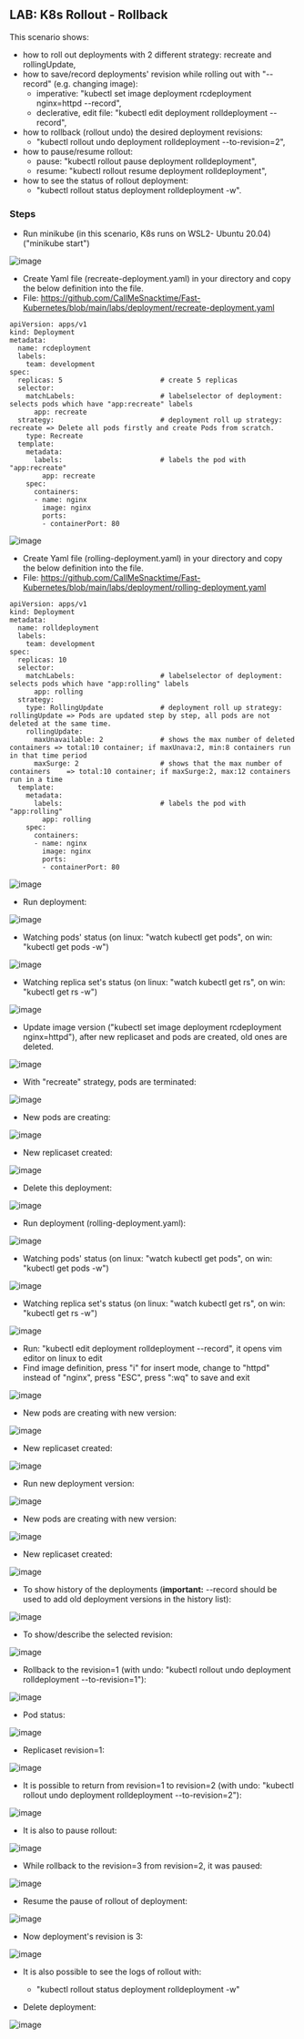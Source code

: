 ## LAB: K8s Rollout - Rollback 

This scenario shows:
- how to roll out deployments with 2 different strategy: recreate and rollingUpdate,
- how to save/record deployments' revision while rolling out with "--record" (e.g. changing image):
  - imperative:             "kubectl set image deployment rcdeployment nginx=httpd --record",
  - declerative, edit file: "kubectl edit deployment rolldeployment --record", 
- how to rollback (rollout undo) the desired deployment revisions: 
  - "kubectl rollout undo deployment rolldeployment --to-revision=2",
- how to pause/resume rollout:
  - pause:  "kubectl rollout pause deployment rolldeployment",
  - resume: "kubectl rollout resume deployment rolldeployment",
- how to see the status of rollout deployment:
  - "kubectl rollout status deployment rolldeployment -w". 

### Steps

- Run minikube  (in this scenario, K8s runs on WSL2- Ubuntu 20.04) ("minikube start")

![image](https://user-images.githubusercontent.com/10358317/153183333-371fe598-d5a4-4b86-9b5d-9e33f35063cc.png)
  
- Create Yaml file (recreate-deployment.yaml) in your directory and copy the below definition into the file.
- File: https://github.com/CallMeSnacktime/Fast-Kubernetes/blob/main/labs/deployment/recreate-deployment.yaml

```
apiVersion: apps/v1
kind: Deployment
metadata:
  name: rcdeployment
  labels:
    team: development
spec:
  replicas: 5                        # create 5 replicas
  selector:
    matchLabels:                     # labelselector of deployment: selects pods which have "app:recreate" labels
      app: recreate
  strategy:                          # deployment roll up strategy: recreate => Delete all pods firstly and create Pods from scratch.
    type: Recreate
  template:
    metadata:
      labels:                        # labels the pod with "app:recreate" 
        app: recreate
    spec:
      containers:
      - name: nginx
        image: nginx
        ports:
        - containerPort: 80
```

![image](https://user-images.githubusercontent.com/10358317/154661824-0e6db25e-cf67-4789-97be-acd8d90f7c07.png)


- Create Yaml file (rolling-deployment.yaml) in your directory and copy the below definition into the file.
- File: https://github.com/CallMeSnacktime/Fast-Kubernetes/blob/main/labs/deployment/rolling-deployment.yaml

```
apiVersion: apps/v1
kind: Deployment
metadata:
  name: rolldeployment
  labels:
    team: development
spec:
  replicas: 10                     
  selector:
    matchLabels:                     # labelselector of deployment: selects pods which have "app:rolling" labels
      app: rolling
  strategy:
    type: RollingUpdate              # deployment roll up strategy: rollingUpdate => Pods are updated step by step, all pods are not deleted at the same time.
    rollingUpdate:                   
      maxUnavailable: 2              # shows the max number of deleted containers => total:10 container; if maxUnava:2, min:8 containers run in that time period
      maxSurge: 2                    # shows that the max number of containers    => total:10 container; if maxSurge:2, max:12 containers run in a time
  template:
    metadata:
      labels:                        # labels the pod with "app:rolling"
        app: rolling
    spec:
      containers:
      - name: nginx
        image: nginx
        ports:
        - containerPort: 80
```

![image](https://user-images.githubusercontent.com/10358317/154661909-087ac83a-d5ee-4268-805c-c4a7179dfafd.png)

- Run deployment: 

![image](https://user-images.githubusercontent.com/10358317/153604472-8af9e7d9-7d22-47e2-b02d-2e6c36c86de5.png)

- Watching pods' status (on linux: "watch kubectl get pods", on win: "kubectl get pods -w")

![image](https://user-images.githubusercontent.com/10358317/153604648-9944dfd4-3148-4e8c-b52b-ef801a695ed2.png)

- Watching replica set's status (on linux: "watch kubectl get rs", on win: "kubectl get rs -w")

![image](https://user-images.githubusercontent.com/10358317/153604880-a0697649-967d-4255-bc4d-e72446568844.png)

- Update image version ("kubectl set image deployment rcdeployment nginx=httpd"), after new replicaset and pods are created, old ones are deleted. 

![image](https://user-images.githubusercontent.com/10358317/153605645-3bd72a89-9840-4d6b-9c6c-3b8c251cf2e9.png)

- With "recreate" strategy, pods are terminated:
 
![image](https://user-images.githubusercontent.com/10358317/153605318-8f71959d-3c44-4c72-bdd5-674aea6d1afc.png)

- New pods are creating:

![image](https://user-images.githubusercontent.com/10358317/153605365-bc6ffcbe-cadc-4760-b85a-a4844fa1ccb4.png)

- New replicaset created:

![image](https://user-images.githubusercontent.com/10358317/153605416-80d63de8-dee6-4131-bb24-a1a8f8e47cda.png)

- Delete this deployment:

![image](https://user-images.githubusercontent.com/10358317/153605871-6ca3810d-ce23-4442-ae2c-44c362ada13d.png)

- Run deployment (rolling-deployment.yaml): 

![image](https://user-images.githubusercontent.com/10358317/153610269-96541251-b039-4393-87e3-a1e93e234753.png)


- Watching pods' status (on linux: "watch kubectl get pods", on win: "kubectl get pods -w")

![image](https://user-images.githubusercontent.com/10358317/153610371-5836cf65-2a60-4e94-b96e-e4b8643412a2.png)

- Watching replica set's status (on linux: "watch kubectl get rs", on win: "kubectl get rs -w")

![image](https://user-images.githubusercontent.com/10358317/153610454-e27200ec-1c52-48aa-89de-c798fa6d8d5f.png)

- Run: "kubectl edit deployment rolldeployment --record", it opens vim editor on linux to edit
- Find image definition, press "i" for insert mode, change to "httpd" instead of "nginx", press "ESC", press ":wq" to save and exit

![image](https://user-images.githubusercontent.com/10358317/153610924-b2fc3730-de65-4138-8ee8-d4675badd651.png)

- New pods are creating with new version:

![image](https://user-images.githubusercontent.com/10358317/153614766-027ee933-0788-4418-8577-70f0860a8841.png)

- New replicaset created:

![image](https://user-images.githubusercontent.com/10358317/153614901-55137709-b79a-4bfd-866b-a259b299cda5.png)

- Run new deployment version:

![image](https://user-images.githubusercontent.com/10358317/153615453-95067330-5056-4103-a396-db2979d0b98a.png)

- New pods are creating with new version:

![image](https://user-images.githubusercontent.com/10358317/153615342-043787b0-bb8a-438b-ba35-65e0a71985ac.png)

- New replicaset created:

![image](https://user-images.githubusercontent.com/10358317/153615533-9af6f608-c94b-4a45-baf9-c68d394a3308.png)

- To show history of the deployments (**important:** --record should be used to add old deployment versions in the history list):

![image](https://user-images.githubusercontent.com/10358317/153615727-30cfa59d-a144-41ed-9685-f4ec8a562ed0.png)

- To show/describe the selected revision:

![image](https://user-images.githubusercontent.com/10358317/153616272-3fd95a8b-3b6c-42a7-add6-ae40550a47e8.png)

- Rollback to the revision=1 (with undo: "kubectl rollout undo deployment rolldeployment --to-revision=1"):

![image](https://user-images.githubusercontent.com/10358317/153616842-e5a544c8-0d1b-4843-a263-d7fb7c51df22.png)


- Pod status:

![image](https://user-images.githubusercontent.com/10358317/153616616-30b635d2-c95f-47ea-8abd-5fdcd4646719.png)

- Replicaset revision=1:

![image](https://user-images.githubusercontent.com/10358317/153616770-5c72a691-8028-4bc1-9111-b1f63504b7c7.png)

- It is possible to return from revision=1 to revision=2 (with undo: "kubectl rollout undo deployment rolldeployment --to-revision=2"):

![image](https://user-images.githubusercontent.com/10358317/153618994-f5b072c7-c758-46ce-bcb6-1c48e255200e.png)


- It is also to pause rollout:

![image](https://user-images.githubusercontent.com/10358317/153617586-011a90d9-d4b7-4813-b191-75069ee5ffd0.png)

- While rollback to the revision=3 from revision=2, it was paused:

![image](https://user-images.githubusercontent.com/10358317/153617783-da05f8a8-5b1b-4473-9bd6-47f709ab8349.png)

- Resume the pause of rollout of deployment:

![image](https://user-images.githubusercontent.com/10358317/153617914-3ed84d3f-20a0-4693-bb9e-17e1346f28b5.png)

- Now deployment's revision is 3:

![image](https://user-images.githubusercontent.com/10358317/153618035-5b506540-dc63-45fd-af83-d2bedb5b192e.png)

- It is also possible to see the logs of rollout with:
  - "kubectl rollout status deployment rolldeployment -w"

- Delete deployment:

![image](https://user-images.githubusercontent.com/10358317/153620662-bbd8d7e4-572b-4261-b300-f350ee655711.png)
